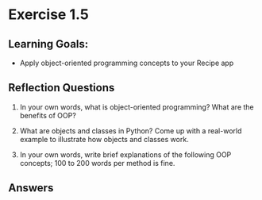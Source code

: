 # Exercise 1.5

## Learning Goals:
- Apply object-oriented programming concepts to your Recipe app

## Reflection Questions

1. In your own words, what is object-oriented programming? What are the benefits of OOP?

2. What are objects and classes in Python? Come up with a real-world example to illustrate how objects and classes work.

3. In your own words, write brief explanations of the following OOP concepts; 100 to 200 words per method is fine.
   
## Answers
